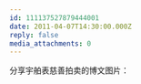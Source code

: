 ```yaml
---
id: 111137527879444001
date: 2011-04-07T14:30:00.000Z
reply: false
media_attachments: 0
---
```


分享宇舶表慈善拍卖的博文图片： ​​​​

